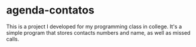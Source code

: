 # agenda-contatos
This is a project I developed for my programming class in college. It's a simple program that stores contacts numbers and name, as well as missed calls.
